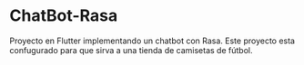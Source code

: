 # ChatBot-Rasa
 Proyecto en Flutter implementando un chatbot con Rasa. Este proyecto esta confugurado para que sirva a una tienda de camisetas de fútbol.
